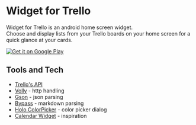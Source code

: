 # Widget for Trello
Widget for Trello is an android home screen widget.  
Choose and display lists from your Trello boards on your home screen for a quick glance at your cards.

<a href="https://play.google.com/store/apps/details?id=com.oryanmat.trellowidget">
  <img alt="Get it on Google Play"
       src="https://developer.android.com/images/brand/en_generic_rgb_wo_60.png" />
</a>

Tools and Tech
--------------
* [Trello's API](http://trello.com/docs)
* [Volly](http://github.com/mcxiaoke/android-volley) - http handling
* [Gson](http://sites.google.com/site/gson/) - json parsing
* [Bypass](http://github.com/Commit451/bypasses/) - markdown parsing
* [Holo ColorPicker](http://github.com/LarsWerkman/HoloColorPicker) - color picker dialog
* [Calendar Widget](http://github.com/plusonelabs/calendar-widget) - inspiration
